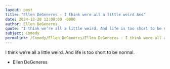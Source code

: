 ```yaml
---
layout: post
title: "Ellen DeGeneres - I think were all a little weird And"
date: 2024-12-28 12:00:00 -0000
author: Ellen DeGeneres
quote: "I think we’re all a little weird. And life is too short to be normal."
subject: Comedy
permalink: /Comedy/Ellen DeGeneres/Ellen DeGeneres - I think were all a little weird And
---
```


I think we’re all a little weird. And life is too short to be normal.

- Ellen DeGeneres
